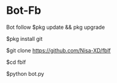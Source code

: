 # Bot-Fb
Bot follow
$pkg update && pkg upgrade

$pkg install git

$git clone https://github.com/Nisa-XD/fblf

$cd fblf

$python bot.py
